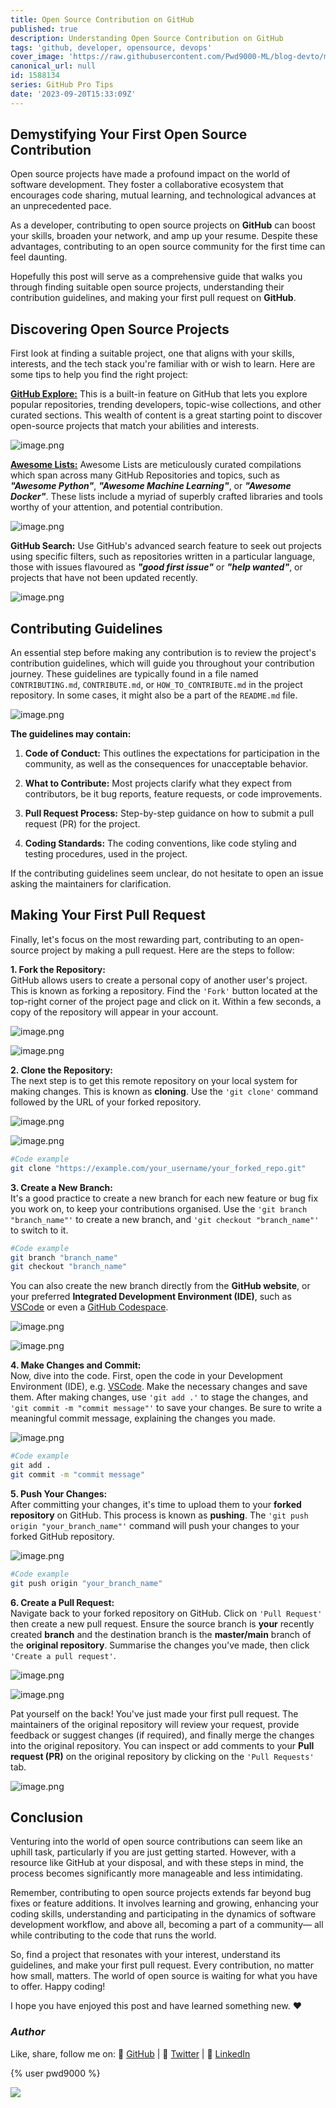 ```yaml
---
title: Open Source Contribution on GitHub
published: true
description: Understanding Open Source Contribution on GitHub
tags: 'github, developer, opensource, devops'
cover_image: 'https://raw.githubusercontent.com/Pwd9000-ML/blog-devto/main/posts/2023/GitHub-Opensource-Contribute/assets/main-gh-tips.png'
canonical_url: null
id: 1588134
series: GitHub Pro Tips
date: '2023-09-20T15:33:09Z'
---
```


## Demystifying Your First Open Source Contribution

Open source projects have made a profound impact on the world of software development. They foster a collaborative ecosystem that encourages code sharing, mutual learning, and technological advances at an unprecedented pace.

As a developer, contributing to open source projects on **GitHub** can boost your skills, broaden your network, and amp up your resume. Despite these advantages, contributing to an open source community for the first time can feel daunting.

Hopefully this post will serve as a comprehensive guide that walks you through finding suitable open source projects, understanding their contribution guidelines, and making your first pull request on **GitHub**.

## Discovering Open Source Projects

First look at finding a suitable project, one that aligns with your skills, interests, and the tech stack you're familiar with or wish to learn. Here are some tips to help you find the right project:

**[GitHub Explore:](https://github.com/explore)** This is a built-in feature on GitHub that lets you explore popular repositories, trending developers, topic-wise collections, and other curated sections. This wealth of content is a great starting point to discover open-source projects that match your abilities and interests.

![image.png](https://raw.githubusercontent.com/Pwd9000-ML/blog-devto/main/posts/2023/GitHub-Opensource-Contribute/assets/explore.png)

**[Awesome Lists:](https://github.com/topics/awesome)** Awesome Lists are meticulously curated compilations which span across many GitHub Repositories and topics, such as **_"Awesome Python"_**, **_"Awesome Machine Learning"_**, or **_"Awesome Docker"_**. These lists include a myriad of superbly crafted libraries and tools worthy of your attention, and potential contribution.

![image.png](https://raw.githubusercontent.com/Pwd9000-ML/blog-devto/main/posts/2023/GitHub-Opensource-Contribute/assets/awesome.png)

**GitHub Search:** Use GitHub's advanced search feature to seek out projects using specific filters, such as repositories written in a particular language, those with issues flavoured as **_"good first issue"_** or **_"help wanted"_**, or projects that have not been updated recently.

![image.png](https://raw.githubusercontent.com/Pwd9000-ML/blog-devto/main/posts/2023/GitHub-Opensource-Contribute/assets/search.png)

## Contributing Guidelines

An essential step before making any contribution is to review the project's contribution guidelines, which will guide you throughout your contribution journey. These guidelines are typically found in a file named `CONTRIBUTING.md`, `CONTRIBUTE.md`, or `HOW_TO_CONTRIBUTE.md` in the project repository. In some cases, it might also be a part of the `README.md` file.

![image.png](https://raw.githubusercontent.com/Pwd9000-ML/blog-devto/main/posts/2023/GitHub-Opensource-Contribute/assets/cont.png)

**The guidelines may contain:**

1. **Code of Conduct:** This outlines the expectations for participation in the community, as well as the consequences for unacceptable behavior.

2. **What to Contribute:** Most projects clarify what they expect from contributors, be it bug reports, feature requests, or code improvements.

3. **Pull Request Process:** Step-by-step guidance on how to submit a pull request (PR) for the project.

4. **Coding Standards:** The coding conventions, like code styling and testing procedures, used in the project.

If the contributing guidelines seem unclear, do not hesitate to open an issue asking the maintainers for clarification.

## Making Your First Pull Request

Finally, let's focus on the most rewarding part, contributing to an open-source project by making a pull request. Here are the steps to follow:

**1. Fork the Repository:**  
GitHub allows users to create a personal copy of another user's project. This is known as forking a repository. Find the `'Fork'` button located at the top-right corner of the project page and click on it. Within a few seconds, a copy of the repository will appear in your account.

![image.png](https://raw.githubusercontent.com/Pwd9000-ML/blog-devto/main/posts/2023/GitHub-Opensource-Contribute/assets/fork.png)

![image.png](https://raw.githubusercontent.com/Pwd9000-ML/blog-devto/main/posts/2023/GitHub-Opensource-Contribute/assets/fork2.png)

**2. Clone the Repository:**  
The next step is to get this remote repository on your local system for making changes. This is known as **cloning**. Use the `'git clone'` command followed by the URL of your forked repository.

![image.png](https://raw.githubusercontent.com/Pwd9000-ML/blog-devto/main/posts/2023/GitHub-Opensource-Contribute/assets/clone.png)

![image.png](https://raw.githubusercontent.com/Pwd9000-ML/blog-devto/main/posts/2023/GitHub-Opensource-Contribute/assets/clone2.png)

```bash
#Code example
git clone "https://example.com/your_username/your_forked_repo.git"
```

**3. Create a New Branch:**  
It's a good practice to create a new branch for each new feature or bug fix you work on, to keep your contributions organised. Use the `'git branch "branch_name"'` to create a new branch, and `'git checkout "branch_name"'` to switch to it.

```bash
#Code example
git branch "branch_name"
git checkout "branch_name"
```

You can also create the new branch directly from the **GitHub website**, or your preferred **Integrated Development Environment (IDE)**, such as [VSCode](https://code.visualstudio.com) or even a [GitHub Codespace](https://docs.github.com/en/codespaces/overview).

![image.png](https://raw.githubusercontent.com/Pwd9000-ML/blog-devto/main/posts/2023/GitHub-Opensource-Contribute/assets/branch.png)

![image.png](https://raw.githubusercontent.com/Pwd9000-ML/blog-devto/main/posts/2023/GitHub-Opensource-Contribute/assets/branch2.png)

**4. Make Changes and Commit:**  
Now, dive into the code. First, open the code in your Development Environment (IDE), e.g. [VSCode](https://code.visualstudio.com). Make the necessary changes and save them. After making changes, use `'git add .'` to stage the changes, and `'git commit -m "commit message"'` to save your changes. Be sure to write a meaningful commit message, explaining the changes you made.

![image.png](https://raw.githubusercontent.com/Pwd9000-ML/blog-devto/main/posts/2023/GitHub-Opensource-Contribute/assets/com.png)

```bash
#Code example
git add .
git commit -m "commit message"
```

**5. Push Your Changes:**  
After committing your changes, it's time to upload them to your **forked repository** on GitHub. This process is known as **pushing**. The `'git push origin "your_branch_name"'` command will push your changes to your forked GitHub repository.

![image.png](https://raw.githubusercontent.com/Pwd9000-ML/blog-devto/main/posts/2023/GitHub-Opensource-Contribute/assets/sync.png)

```bash
#Code example
git push origin "your_branch_name"
```

**6. Create a Pull Request:**  
Navigate back to your forked repository on GitHub. Click on `'Pull Request'` then create a new pull request. Ensure the source branch is **your** recently created **branch** and the destination branch is the **master/main** branch of the **original repository**. Summarise the changes you've made, then click `'Create a pull request'`.

![image.png](https://raw.githubusercontent.com/Pwd9000-ML/blog-devto/main/posts/2023/GitHub-Opensource-Contribute/assets/PR.png)

![image.png](https://raw.githubusercontent.com/Pwd9000-ML/blog-devto/main/posts/2023/GitHub-Opensource-Contribute/assets/PR2.png)

Pat yourself on the back! You've just made your first pull request. The maintainers of the original repository will review your request, provide feedback or suggest changes (if required), and finally merge the changes into the original repository. You can inspect or add comments to your **Pull request (PR)** on the original repository by clicking on the `'Pull Requests'` tab.

![image.png](https://raw.githubusercontent.com/Pwd9000-ML/blog-devto/main/posts/2023/GitHub-Opensource-Contribute/assets/PR3.png)

## Conclusion

Venturing into the world of open source contributions can seem like an uphill task, particularly if you are just getting started. However, with a resource like GitHub at your disposal, and with these steps in mind, the process becomes significantly more manageable and less intimidating.

Remember, contributing to open source projects extends far beyond bug fixes or feature additions. It involves learning and growing, enhancing your coding skills, understanding and participating in the dynamics of software development workflow, and above all, becoming a part of a community— all while contributing to the code that runs the world.

So, find a project that resonates with your interest, understand its guidelines, and make your first pull request. Every contribution, no matter how small, matters. The world of open source is waiting for what you have to offer. Happy coding!

I hope you have enjoyed this post and have learned something new. :heart:

### _Author_

Like, share, follow me on: :octopus: [GitHub](https://github.com/Pwd9000-ML) | :penguin: [Twitter](https://twitter.com/pwd9000) | :space_invader: [LinkedIn](https://www.linkedin.com/in/marcel-l-61b0a96b/)

{% user pwd9000 %}

<a href="https://www.buymeacoffee.com/pwd9000"><img src="https://img.buymeacoffee.com/button-api/?text=Buy me a coffee&emoji=&slug=pwd9000&button_colour=FFDD00&font_colour=000000&font_family=Cookie&outline_colour=000000&coffee_colour=ffffff"></a>
